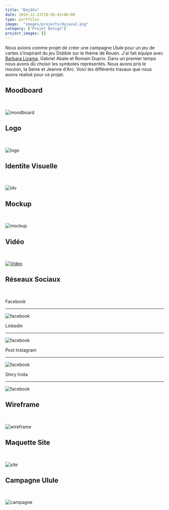 ```yaml
---
title: "DéjàVu"
date: 2019-12-23T20:56:42+06:00
type: portfolio
image:  "images/projects/dejavu2.png"
category: ["Projet Design"]
project_images: []
---
```



Nous avions comme projet de créer une campagne Ulule pour un jeu de cartes s'inspirant du jeu Dobble sur le thème de Rouen.
J'ai fait équipe avec [Barbara Lizama](https://barbaraliz.netlify.app/), Gabriel Abate et Romain Duprix.
Dans un premier temps nous avons dû choisir les symboles représentés. Nous avons pris le mouton, la Seine et Jeanne d'Arc.
Voici les différents travaux que nous avons réalisé pour ce projet.





Moodboard
- 

&nbsp;

![moodboard](/images/projects/moodboard2.png)


Logo
-

&nbsp;

![logo](/images/projects/dejavu2.png)


Identite Visuelle <br>
-


&nbsp;

![idv](/images/projects/idv.png)

Mockup 
-

&nbsp;

![mockup](/images/projects/mockup.png)

Vidéo
-

&nbsp;

[![Video](http://img.youtube.com/vi/E4Y4Kgwv2Is/0.jpg)](http://www.youtube.com/watch?v=E4Y4Kgwv2Is)

Réseaux Sociaux
-


&nbsp;

Facebook
*************
![facebook](/images/projects/couverture_facebook.png)

Linkedin
*************
![facebook](/images/projects/couverture_reseau_sociaux.png)

Post Instagram
***********
![facebook](/images/projects/post_insta.jpg)

Story Insta
*********
![facebook](/images/projects/story_insta.png)

Wireframe 
-

&nbsp;

![wireframe](/images/projects/wireframe.png)

Maquette Site
-

&nbsp;

![site](/images/projects/page_web.png)

Campagne Ulule
-


&nbsp;

![campagne](/images/projects/campagne.png)


